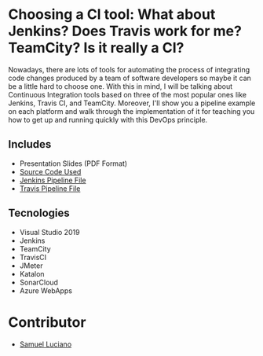 # Choosing a CI tool: What about Jenkins? Does Travis work for me? TeamCity? Is it really a CI?
Nowadays, there are lots of tools for automating the process of integrating code changes produced by a team of software developers so maybe it can be a little hard to choose one. With this in mind, I will be talking about Continuous Integration tools based on three of the most popular ones like Jenkins, Travis CI, and TeamCity. Moreover, I'll show you a pipeline example on each platform and walk through the implementation of it for teaching you how to get up and running quickly with this DevOps principle.

## Includes
- Presentation Slides (PDF Format)
- [Source Code Used](https://github.com/slucianol/controlme)
- [Jenkins Pipeline File](https://github.com/slucianol/controlme/blob/features/testing-jenkins-ci/jenkins.groovy)
- [Travis Pipeline File](https://github.com/slucianol/controlme/blob/features/testing-travis-ci/.travis.yml)

## Tecnologies
- Visual Studio 2019
- Jenkins
- TeamCity
- TravisCI
- JMeter
- Katalon
- SonarCloud
- Azure WebApps


# Contributor
- [Samuel Luciano](https://github.com/slucianol)
